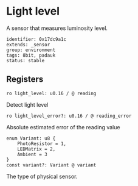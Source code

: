 # Light level

A sensor that measures luminosity level.

    identifier: 0x17dc9a1c
    extends: _sensor
    group: environment
    tags: 8bit, padauk
    status: stable

## Registers

    ro light_level: u0.16 / @ reading

Detect light level

    ro light_level_error?: u0.16 / @ reading_error

Absolute estimated error of the reading value

    enum Variant: u8 {
        PhotoResistor = 1,
        LEDMatrix = 2,
        Ambient = 3
    }
    const variant?: Variant @ variant

The type of physical sensor.
